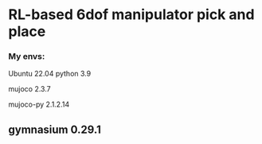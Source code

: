 # RL-based 6dof manipulator pick and place


### My envs:
Ubuntu 22.04
python 3.9

mujoco 2.3.7

mujoco-py 2.1.2.14

gymnasium 0.29.1
---
